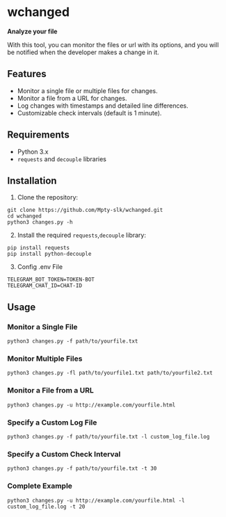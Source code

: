 # wchanged

**Analyze your file**

With this tool, you can monitor the files or url with its options, and you will be notified when the developer makes a change in it.

## Features
- Monitor a single file or multiple files for changes.
- Monitor a file from a URL for changes.
- Log changes with timestamps and detailed line differences.
- Customizable check intervals (default is 1 minute).

## Requirements

- Python 3.x
- `requests` and `decouple` libraries

## Installation
1. Clone the repository:
```
git clone https://github.com/Mpty-slk/wchanged.git
cd wchanged
python3 changes.py -h
```
2. Install the required `requests`,`decouple` library:
```
pip install requests
pip install python-decouple
```
3. Config .env File 
```
TELEGRAM_BOT_TOKEN=TOKEN-BOT
TELEGRAM_CHAT_ID=CHAT-ID
```
## Usage
### Monitor a Single File
``` python3 changes.py -f path/to/yourfile.txt ```

### Monitor Multiple Files
``` python3 changes.py -fl path/to/yourfile1.txt path/to/yourfile2.txt ```

### Monitor a File from a URL
``` python3 changes.py -u http://example.com/yourfile.html ```

### Specify a Custom Log File
``` python3 changes.py -f path/to/yourfile.txt -l custom_log_file.log ```

### Specify a Custom Check Interval
``` python3 changes.py -f path/to/yourfile.txt -t 30 ```

### Complete Example
``` python3 changes.py -u http://example.com/yourfile.html -l custom_log_file.log -t 20 ```

